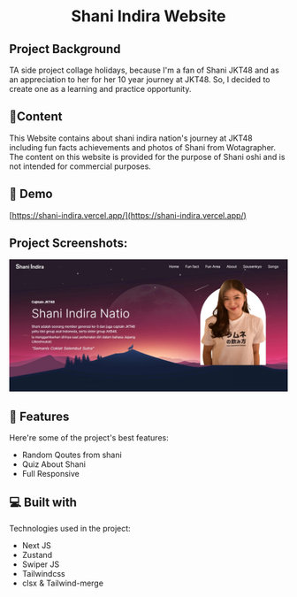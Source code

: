 <h1 align="center" id="title">Shani Indira Website</h1>

<h2>Project Background</h2>
<p id="description">TA side project collage holidays, because I'm a fan of Shani JKT48 and as an appreciation to her for her 10 year journey at JKT48. So, I decided to create one as a learning and practice opportunity.</p>

<h2>📃Content</h2>
<p id="description">This Website contains about shani indira nation's journey at JKT48 including fun facts achievements and photos of Shani from Wotagrapher. The content on this website is provided for the purpose of Shani oshi and is not intended for commercial purposes.</p>

<h2>🚀 Demo</h2>

[https://shani-indira.vercel.app/](https://shani-indira.vercel.app/)

<h2>Project Screenshots:</h2>

![Shani's Website Page](./public/img/web-shani.jpg)

<h2>🧐 Features</h2>

Here're some of the project's best features:

- Random Qoutes from shani
- Quiz About Shani
- Full Responsive

<h2>💻 Built with</h2>

Technologies used in the project:

- Next JS
- Zustand
- Swiper JS
- Tailwindcss
- clsx & Tailwind-merge
